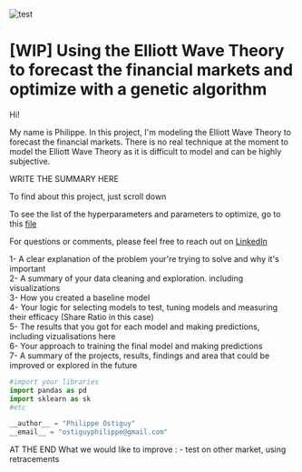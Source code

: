 ![test](https://github.com/philos123/PyBacktesting/blob/master/images/artificial-intelligence.png)

# [WIP] Using the Elliott Wave Theory to forecast the financial markets and optimize with a genetic algorithm

Hi! 

My name is Philippe. In this project, I'm modeling the Elliott Wave Theory to forecast the financial markets. There is no real technique at the moment to model the Elliott Wave Theory as it is difficult to model and can be highly subjective.

WRITE THE SUMMARY HERE

To find about this project, just scroll down

To see the list of the hyperparameters and parameters to optimize, go to this [file](https://github.com/philos123/PyBacktesting/blob/master/initialize.py)

For questions or comments, please feel free to reach out on [LinkedIn](https://www.linkedin.com/in/philippe-ostiguy/?locale=en_US)



1- A clear explanation of the problem your're trying to solve and why it's important<br />
2- A summary of your data cleaning and exploration. including visualizations<br />
3- How you created a baseline model<br />
4- Your logic for selecting models to test, tuning models and measuring their efficacy (Share Ratio in this case)<br />
5- The results that you got for each model and making predictions, including vizualisations here<br />
6- Your approach to training the final model and making predictions<br />
7- A summary of the projects, results, findings and area that could be improved or explored in the future<br />


``` python
#import your libraries
import pandas as pd
import sklearn as sk
#etc

__author__ = "Philippe Ostiguy"
__email__ = "ostiguyphilippe@gmail.com"
```



AT THE END
What we would like to improve : - test on other market, using retracements
